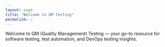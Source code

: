 ```yaml
---
layout: page
title: "Welcome to QM Testing"
permalink: /
---
```


Welcome to QM (Quality Management) Testing — your go-to resource for software testing, test automation, and DevOps testing insights.
